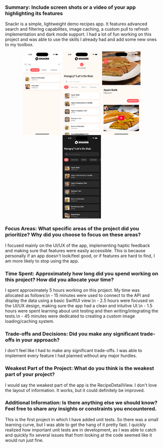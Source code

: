 ### Summary: Include screen shots or a video of your app highlighting its features

Snackr is a simple, lightweight demo recipes app. It features advanced search and filtering capabilites, image caching, a custom pull to refresh implementation and dark mode support. I had a lot of fun working on this project and was able to use the skills I already had and add some new ones to my toolbox.

<p align="middle">
  <img align="top" src="/search.png" width="25%" />
  <img align="top" src="/refresh.png" width="25%" /> 
  <img align="top" src="/detail.png" width="25%" />
  <img align="top" src="/darkmode.png" width="25%" />
</p>

### Focus Areas: What specific areas of the project did you prioritize? Why did you choose to focus on these areas?

I focused mainly on the UI/UX of the app, implementing haptic feedback and making sure that features were easily accessible. This is because personally if an app doesn't look/feel good, or if features are hard to find, I am more likely to stop using the app.

### Time Spent: Approximately how long did you spend working on this project? How did you allocate your time?

I spent approximately 5 hours working on this project. My time was allocated as follows:\n
    - 15 minutes were used to connect to the API and display the data using a basic SwiftUI view.\n
    - 2.5 hours were focused on the UI/UX design, making sure the app had a clean and intuitve UI.\n
    - 1.5 hours were spent learning about unit testing and then writing/integrating the tests.\n
    - 45 minutes were dedicated to creating a custom image loading/caching system.

### Trade-offs and Decisions: Did you make any significant trade-offs in your approach?

I don't feel like I had to make any significant trade-offs. I was able to implement every feature I had planned without any major hurdles.

### Weakest Part of the Project: What do you think is the weakest part of your project?

I would say the weakest part of the app is the RecipeDetailView. I don't love the layout of information. It works, but it could definitely be improved.

### Additional Information: Is there anything else we should know? Feel free to share any insights or constraints you encountered.

This is the first project in which I have added unit tests. So there was a small learning curve, but I was able to get the hang of it pretty fast. I quickly realized how important unit tests are in development, as I was able to catch and quickly fix several issues that from looking at the code seemed like it would run just fine.
